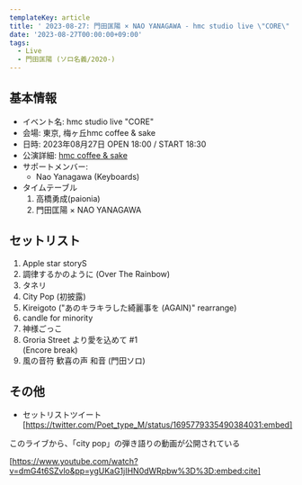 ```yaml
---
templateKey: article
title: ' 2023-08-27: 門田匡陽 × NAO YANAGAWA - hmc studio live \"CORE\"  at 梅ヶ丘hmc coffee & sake'
date: '2023-08-27T00:00:00+09:00'
tags:
  - Live
  - 門田匡陽 (ソロ名義/2020-)
---
```

## 基本情報

* イベント名: hmc studio live "CORE"
* 会場: 東京, 梅ヶ丘hmc coffee & sake
* 日時: 2023年08月27日 OPEN 18:00 / START 18:30
* 公演詳細: [hmc coffee & sake](https://twitter.com/hmc_coffee_sake/status/1680155247258267649)
* サポートメンバー:
  - Nao Yanagawa (Keyboards)
* タイムテーブル
  1. 高橋勇成(paionia)
  2. 門田匡陽 × NAO YANAGAWA

## セットリスト

1. Apple star storyS
2. 調律するかのように (Over The Rainbow)
3. タネリ
4. City Pop (初披露)
5. Kireigoto ("あのキラキラした綺麗事を (AGAIN)" rearrange)
6. candle for minority
7. 神様ごっこ
8. Groria Street より愛を込めて #1  
   (Encore break)
9. 風の音符 歓喜の声 和音 (門田ソロ)

## その他

- セットリストツイート  
  [https://twitter.com/Poet_type_M/status/1695779335490384031:embed]


このライブから、「city pop」の弾き語りの動画が公開されている

[https://www.youtube.com/watch?v=dmG4t6SZvlo&pp=ygUKaG1jIHN0dWRpbw%3D%3D:embed:cite]


